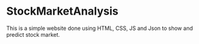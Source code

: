 # StockMarketAnalysis
This is a simple website done using HTML, CSS, JS and Json to show and predict stock market.
